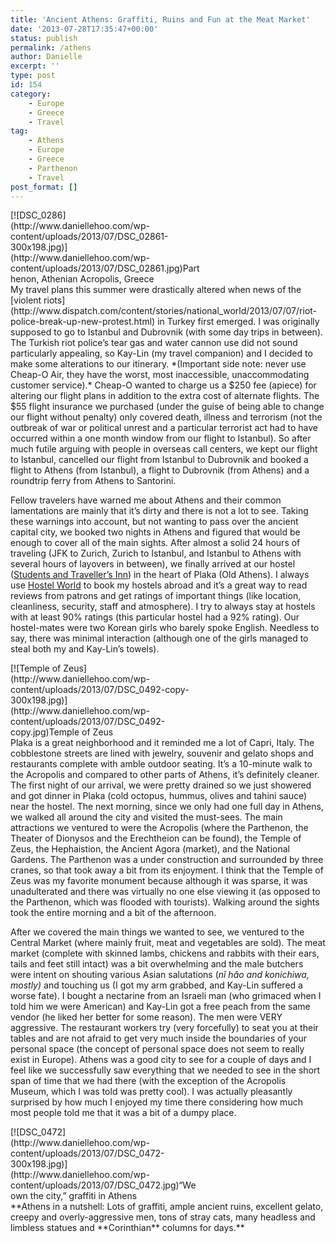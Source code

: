 ```yaml
---
title: 'Ancient Athens: Graffiti, Ruins and Fun at the Meat Market'
date: '2013-07-28T17:35:47+00:00'
status: publish
permalink: /athens
author: Danielle
excerpt: ''
type: post
id: 154
category:
    - Europe
    - Greece
    - Travel
tag:
    - Athens
    - Europe
    - Greece
    - Parthenon
    - Travel
post_format: []
---
```

<div class="wp-caption alignnone" id="attachment_156" style="width: 310px">[![DSC_0286](http://www.daniellehoo.com/wp-content/uploads/2013/07/DSC_02861-300x198.jpg)](http://www.daniellehoo.com/wp-content/uploads/2013/07/DSC_02861.jpg)Parthenon, Athenian Acropolis, Greece

</div>My travel plans this summer were drastically altered when news of the [violent riots](http://www.dispatch.com/content/stories/national_world/2013/07/07/riot-police-break-up-new-protest.html) in Turkey first emerged. I was originally supposed to go to Istanbul and Dubrovnik (with some day trips in between). The Turkish riot police’s tear gas and water cannon use did not sound particularly appealing, so Kay-Lin (my travel companion) and I decided to make some alterations to our itinerary. *(Important side note: never use Cheap-O Air, they have the worst, most inaccessible, unaccommodating customer service).* Cheap-O wanted to charge us a $250 fee (apiece) for altering our flight plans in addition to the extra cost of alternate flights. The $55 flight insurance we purchased (under the guise of being able to change our flight without penalty) only covered death, illness and terrorism (not the outbreak of war or political unrest and a particular terrorist act had to have occurred within a one month window from our flight to Istanbul). So after much futile arguing with people in overseas call centers, we kept our flight to Istanbul, cancelled our flight from Istanbul to Dubrovnik and booked a flight to Athens (from Istanbul), a flight to Dubrovnik (from Athens) and a roundtrip ferry from Athens to Santorini.

Fellow travelers have warned me about Athens and their common lamentations are mainly that it’s dirty and there is not a lot to see. Taking these warnings into account, but not wanting to pass over the ancient capital city, we booked two nights in Athens and figured that would be enough to cover all of the main sights. After almost a solid 24 hours of traveling (JFK to Zurich, Zurich to Istanbul, and Istanbul to Athens with several hours of layovers in between), we finally arrived at our hostel ([Students and Traveller’s Inn](http://www.studenttravellersinn.com/index.html)) in the heart of Plaka (Old Athens). I always use [Hostel World](http://www.hostelworld.com/) to book my hostels abroad and it’s a great way to read reviews from patrons and get ratings of important things (like location, cleanliness, security, staff and atmosphere). I try to always stay at hostels with at least 90% ratings (this particular hostel had a 92% rating). Our hostel-mates were two Korean girls who barely spoke English. Needless to say, there was minimal interaction (although one of the girls managed to steal both my and Kay-Lin’s towels).

<div class="wp-caption alignnone" id="attachment_167" style="width: 310px">[![Temple of Zeus](http://www.daniellehoo.com/wp-content/uploads/2013/07/DSC_0492-copy-300x198.jpg)](http://www.daniellehoo.com/wp-content/uploads/2013/07/DSC_0492-copy.jpg)Temple of Zeus

</div>Plaka is a great neighborhood and it reminded me a lot of Capri, Italy. The cobblestone streets are lined with jewelry, souvenir and gelato shops and restaurants complete with amble outdoor seating. It’s a 10-minute walk to the Acropolis and compared to other parts of Athens, it’s definitely cleaner. The first night of our arrival, we were pretty drained so we just showered and got dinner in Plaka (cold octopus, hummus, olives and tahini sauce) near the hostel. The next morning, since we only had one full day in Athens, we walked all around the city and visited the must-sees. The main attractions we ventured to were the Acropolis (where the Parthenon, the Theater of Dionysos and the Erechtheion can be found), the Temple of Zeus, the Hephaistion, the Ancient Agora (market), and the National Gardens. The Parthenon was a under construction and surrounded by three cranes, so that took away a bit from its enjoyment. I think that the Temple of Zeus was my favorite monument because although it was sparse, it was unadulterated and there was virtually no one else viewing it (as opposed to the Parthenon, which was flooded with tourists). Walking around the sights took the entire morning and a bit of the afternoon.

After we covered the main things we wanted to see, we ventured to the Central Market (where mainly fruit, meat and vegetables are sold). The meat market (complete with skinned lambs, chickens and rabbits with their ears, tails and feet still intact) was a bit overwhelming and the male butchers were intent on shouting various Asian salutations (*nǐ hǎo and konichiwa, mostly)* and touching us (I got my arm grabbed, and Kay-Lin suffered a worse fate). I bought a nectarine from an Israeli man (who grimaced when I told him we were American) and Kay-Lin got a free peach from the same vendor (he liked her better for some reason). The men were VERY aggressive. The restaurant workers try (very forcefully) to seat you at their tables and are not afraid to get very much inside the boundaries of your personal space (the concept of personal space does not seem to really exist in Europe). Athens was a good city to see for a couple of days and I feel like we successfully saw everything that we needed to see in the short span of time that we had there (with the exception of the Acropolis Museum, which I was told was pretty cool). I was actually pleasantly surprised by how much I enjoyed my time there considering how much most people told me that it was a bit of a dumpy place.

<div class="wp-caption alignnone" id="attachment_168" style="width: 310px">[![DSC_0472](http://www.daniellehoo.com/wp-content/uploads/2013/07/DSC_0472-300x198.jpg)](http://www.daniellehoo.com/wp-content/uploads/2013/07/DSC_0472.jpg)“We own the city,” graffiti in Athens

</div>**Athens in a nutshell: Lots of graffiti, ample ancient ruins, excellent gelato, creepy and overly-aggressive men, tons of stray cats, many headless and limbless statues and **Corinthian** columns for days.**